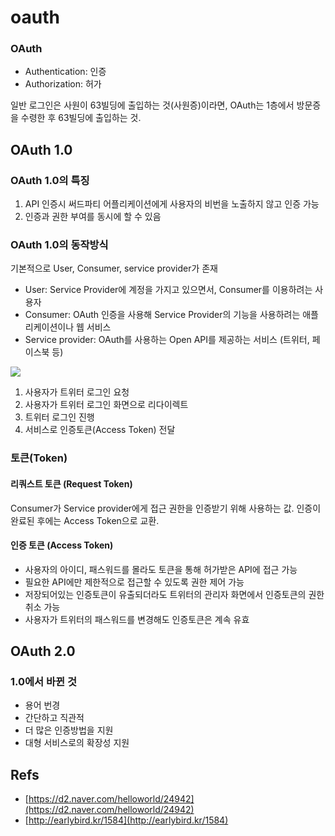 # oauth

### OAuth

* Authentication: 인증
* Authorization: 허가

일반 로그인은 사원이 63빌딩에 출입하는 것\(사원증\)이라면, OAuth는 1층에서 방문증을 수령한 후 63빌딩에 출입하는 것.

## OAuth 1.0

### OAuth 1.0의 특징

1. API 인증시 써드파티 어플리케이션에게 사용자의 비번을 노출하지 않고 인증 가능
2. 인증과 권한 부여를 동시에 할 수 있음

### OAuth 1.0의 동작방식

기본적으로 User, Consumer, service provider가 존재

* User: Service Provider에 계정을 가지고 있으면서, Consumer를 이용하려는 사용자
* Consumer: OAuth 인증을 사용해 Service Provider의 기능을 사용하려는 애플리케이션이나 웹 서비스
* Service provider: OAuth를 사용하는 Open API를 제공하는 서비스 \(트위터, 페이스북 등\)

![](https://swalloow.github.io/assets/images/oauth1_triangle.png)

1. 사용자가 트위터 로그인 요청
2. 사용자가 트위터 로그인 화면으로 리다이렉트
3. 트위터 로그인 진행
4. 서비스로 인증토큰\(Access Token\) 전달

### 토큰\(Token\)

#### 리쿼스트 토큰 \(Request Token\)

Consumer가 Service provider에게 접근 권한을 인증받기 위해 사용하는 값. 인증이 완료된 후에는 Access Token으로 교환.

#### 인증 토큰 \(Access Token\)

* 사용자의 아이디, 패스워드를 몰라도 토큰을 통해 허가받은 API에 접근 가능
* 필요한 API에만 제한적으로 접근할 수 있도록 권한 제어 가능
* 저장되어있는 인증토큰이 유출되더라도 트위터의 관리자 화면에서 인증토큰의 권한 취소 가능
* 사용자가 트위터의 패스워드를 변경해도 인증토큰은 계속 유효

## OAuth 2.0

### 1.0에서 바뀐 것

* 용어 번경
* 간단하고 직관적
* 더 많은 인증방법을 지원
* 대형 서비스로의 확장성 지원

## Refs

* [https://d2.naver.com/helloworld/24942](https://d2.naver.com/helloworld/24942)
* [http://earlybird.kr/1584](http://earlybird.kr/1584)

